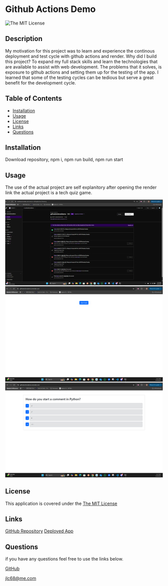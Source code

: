 # Github Actions Demo

![The MIT License](https://img.shields.io/badge/License-MIT-yellow.svg)

## Description

My motivation for this project was to learn and experience the continous deployment and test cycle with github actions and render.  Why did I build this project?  To expand my full stack skills and learn the technologies that are available to assist with web development.  The problems that it solves, is exposure to github actions and setting them up for the testing of the app.  I learned that some of the testing cycles can be tedious but serve a great benefit for the development cycle.

## Table of Contents

- [Installation](#installation)
- [Usage](#usage)
- [License](#license)
- [Links](#links)
- [Questions](#questions)

## Installation

Download repository, npm i, npm run build, npm run start

## Usage

The use of the actual project are self explanitory after opening the render link the actual project is a tech quiz game.

![Alt text](./assets/githubactionspage.png "github actions")
![Alt text](./assets/landingpage.png "landing page")
![Alt text](./assets/gameplay.png "game play")


## License

This application is covered under the [The MIT License](https://opensource.org/licenses/MIT)

## Links

[GitHub Repository](https://github.com/JeffC87/githubActionsDemo)
[Deployed App](https://githubactionsdemo.onrender.com)

## Questions

if you have any questions feel free to use the links below.

[GitHub](https://github.com/JeffC87)

[jlc68@me.com](mailto:jlc68@me.com)

